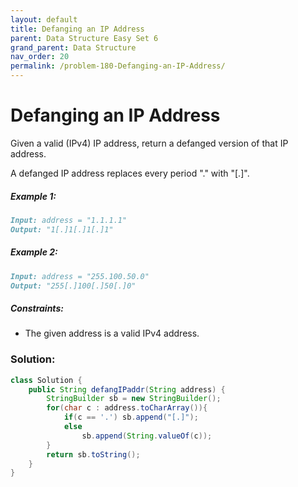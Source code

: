 ```yaml
---
layout: default
title: Defanging an IP Address
parent: Data Structure Easy Set 6
grand_parent: Data Structure
nav_order: 20
permalink: /problem-180-Defanging-an-IP-Address/
---
```

# Defanging an IP Address

Given a valid (IPv4) IP address, return a defanged version of that IP address.

A defanged IP address replaces every period "." with "[.]".

##### Example 1:
```markdown
Input: address = "1.1.1.1"
Output: "1[.]1[.]1[.]1"
```
##### Example 2:
```markdown
Input: address = "255.100.50.0"
Output: "255[.]100[.]50[.]0"
```
##### Constraints:
* The given address is a valid IPv4 address.

### Solution:
```java
class Solution {
    public String defangIPaddr(String address) {
        StringBuilder sb = new StringBuilder();
        for(char c : address.toCharArray()){
            if(c == '.') sb.append("[.]");
            else
                sb.append(String.valueOf(c));
        }
        return sb.toString();
    }
}
```